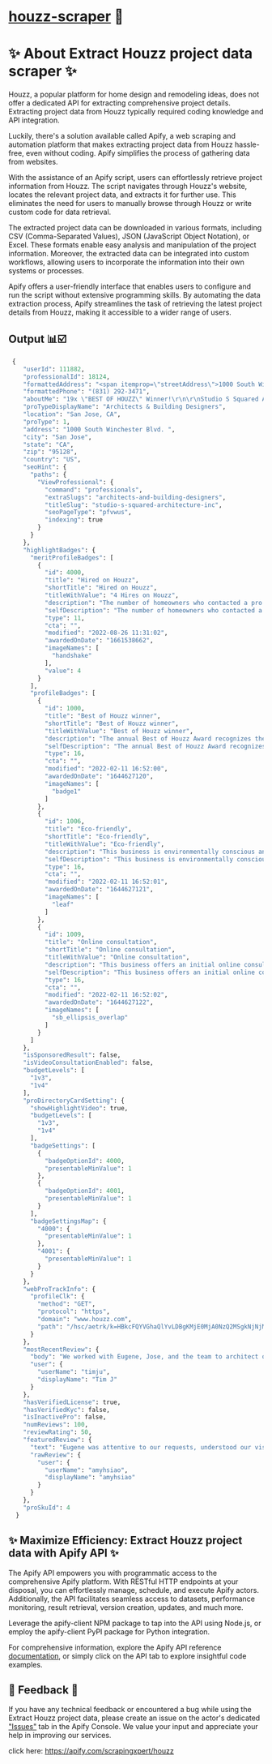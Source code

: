 # [houzz-scraper](https://apify.com/scrapingxpert/houzz) 🧲

# ✨ About Extract Houzz project data scraper ✨

Houzz, a popular platform for home design and remodeling ideas, does not offer a dedicated API for extracting comprehensive project details. Extracting project data from Houzz typically required coding knowledge and API integration.

Luckily, there's a solution available called Apify, a web scraping and automation platform that makes extracting project data from Houzz hassle-free, even without coding. Apify simplifies the process of gathering data from websites.

With the assistance of an Apify script, users can effortlessly retrieve project information from Houzz. The script navigates through Houzz's website, locates the relevant project data, and extracts it for further use. This eliminates the need for users to manually browse through Houzz or write custom code for data retrieval.

The extracted project data can be downloaded in various formats, including CSV (Comma-Separated Values), JSON (JavaScript Object Notation), or Excel. These formats enable easy analysis and manipulation of the project information. Moreover, the extracted data can be integrated into custom workflows, allowing users to incorporate the information into their own systems or processes.

Apify offers a user-friendly interface that enables users to configure and run the script without extensive programming skills. By automating the data extraction process, Apify streamlines the task of retrieving the latest project details from Houzz, making it accessible to a wider range of users.

## Output 📊☑️
```python
 {
    "userId": 111882,
    "professionalId": 18124,
    "formattedAddress": "<span itemprop=\"streetAddress\">1000 South Winchester Blvd.</span><br/><span itemprop=\"addressLocality\">San Jose</span>, <span itemprop=\"addressRegion\">CA</span> <span itemprop=\"postalCode\">95128</span>",
    "formattedPhone": "(831) 292-3471",
    "aboutMe": "19x \"BEST OF HOUZZ\" Winner!\r\n\r\nStudio S Squared Architecture, Inc. was founded in 1996, on the belief that client involvement and a positive relationship is the key to a successful project.  We are committed to a team-oriented approach in all phases of the design process. We believe in the value of collaboration within our office, with our consultant team, the building contractor, and most importantly, with our clients.\r\n\r\nWhen you hire Studio S Squared Architecture, you partner with a diverse, dynamic team of architects and interior designers who will help guide you through the entire design process, from site selection all the way through move in day! We consistently deliver outstanding design that makes the most of your budget—along with innovative ideas that transform your space into something truly extraordinary.\r\n\r\nOur practical experience covers the entire spectrum of styles and scopes of work ranging from modest renovations to large new buildings.  The common thread in our work is the belief that architecture can lift the spirit, and that great relationships make great design possible.\r\n\r\nGreat design involves more than using our expertise to navigate governmental approvals. Clients look to us to take their ideas and elevate them into a design uniquely tailored to their site, program, and financial needs. We work to keep the lines of communication with clients open at all times to ensure that we can craft a building that is uniquely their own. With this approach, it is possible to create a “signature” building with every project we design.\r\n\r\nOur firm is committed to conservation and wise use of our natural resources, and minimizing our projects' impact on both the built and unbuilt environment. We also commit a percentage of our billable hours every year to local non-profits in need of pro bono or reduced-cost architectural services.",
    "proTypeDisplayName": "Architects & Building Designers",
    "location": "San Jose, CA",
    "proType": 1,
    "address": "1000 South Winchester Blvd. ",
    "city": "San Jose",
    "state": "CA",
    "zip": "95128",
    "country": "US",
    "seoHint": {
      "paths": {
        "ViewProfessional": {
          "command": "professionals",
          "extraSlugs": "architects-and-building-designers",
          "titleSlug": "studio-s-squared-architecture-inc",
          "seoPageType": "pfvwus",
          "indexing": true
        }
      }
    },
    "highlightBadges": {
      "meritProfileBadges": [
        {
          "id": 4000,
          "title": "Hired on Houzz",
          "shortTitle": "Hired on Houzz",
          "titleWithValue": "4 Hires on Houzz",
          "description": "The number of homeowners who contacted a pro through Houzz and then hired that pro for a project.",
          "selfDescription": "The number of homeowners who contacted a pro through Houzz and then hired that pro for a project.",
          "type": 11,
          "cta": "",
          "modified": "2022-08-26 11:31:02",
          "awardedOnDate": "1661538662",
          "imageNames": [
            "handshake"
          ],
          "value": 4
        }
      ],
      "profileBadges": [
        {
          "id": 1000,
          "title": "Best of Houzz winner",
          "shortTitle": "Best of Houzz winner",
          "titleWithValue": "Best of Houzz winner",
          "description": "The annual Best of Houzz Award recognizes the top-rated & top-contributing home pros around the world.",
          "selfDescription": "The annual Best of Houzz Award recognizes the top-rated & top-contributing home pros around the world.",
          "type": 16,
          "cta": "",
          "modified": "2022-02-11 16:52:00",
          "awardedOnDate": "1644627120",
          "imageNames": [
            "badge1"
          ]
        },
        {
          "id": 1006,
          "title": "Eco-friendly",
          "shortTitle": "Eco-friendly",
          "titleWithValue": "Eco-friendly",
          "description": "This business is environmentally conscious and supports sustainable practices.",
          "selfDescription": "This business is environmentally conscious and supports sustainable practices.",
          "type": 16,
          "cta": "",
          "modified": "2022-02-11 16:52:01",
          "awardedOnDate": "1644627121",
          "imageNames": [
            "leaf"
          ]
        },
        {
          "id": 1009,
          "title": "Online consultation",
          "shortTitle": "Online consultation",
          "titleWithValue": "Online consultation",
          "description": "This business offers an initial online consultation with no obligation.",
          "selfDescription": "This business offers an initial online consultation with no obligation.",
          "type": 16,
          "cta": "",
          "modified": "2022-02-11 16:52:02",
          "awardedOnDate": "1644627122",
          "imageNames": [
            "sb_ellipsis_overlap"
          ]
        }
      ]
    },
    "isSponsoredResult": false,
    "isVideoConsultationEnabled": false,
    "budgetLevels": [
      "1v3",
      "1v4"
    ],
    "proDirectoryCardSetting": {
      "showHighlightVideo": true,
      "budgetLevels": [
        "1v3",
        "1v4"
      ],
      "badgeSettings": [
        {
          "badgeOptionId": 4000,
          "presentableMinValue": 1
        },
        {
          "badgeOptionId": 4001,
          "presentableMinValue": 1
        }
      ],
      "badgeSettingsMap": {
        "4000": {
          "presentableMinValue": 1
        },
        "4001": {
          "presentableMinValue": 1
        }
      }
    },
    "webProTrackInfo": {
      "profileClk": {
        "method": "GET",
        "protocol": "https",
        "domain": "www.houzz.com",
        "path": "/hsc/aetrk/k=HBkcFQYVGhaQlYvLDBgKMjE0MjA0NzQ2MSgkNjNjM2VjMmMtMTFmMS00YzBlLWJlZjItN2MxYTU5ZmY3MWU2EhgONTQuMTk4LjIyNi4xMzQYGC9VUy9WQS81MTEvQXNoYnVybi8yMDE0ORk4BzEwMDAwMDAHMTAwMDA0NQI1ORUAaAMxMDFYBjExMTg4MhUEFQQVAjh7aHR0cHM6Ly93d3cuaG91enouY29tL3Byb2Zlc3Npb25hbHMvYXJjaGl0ZWN0cy1hbmQtYnVpbGRpbmctZGVzaWduZXJzL3N0dWRpby1zLXNxdWFyZWQtYXJjaGl0ZWN0dXJlLWluYy1wZnZ3dXMtcGZ-NzIxNTEzMTk4CGA_YzItdGhyaWZ0LW1haW4tMnBrZ3JlbGVhc2UyMDIzMDcxMzA4MjExNjE5MzYzMjktNmQ4YjQ2YmJkNjI0dGdmGCRhMzQzMzYyZi1lZDIzLTQ2NTctYWQyMy0zZTczNjAzODI0YTnCAAAA"
      }
    },
    "mostRecentReview": {
      "body": "We worked with Eugene, Jose, and the team to architect our 3200 sq. ft. modern dream home in Redwood City. We couldn't be happier with the end results and the contractor they referred to us (Greenberg Construction). The design of the house, permitting process, and transition into construction was seamless. The exterior architecture of the home was absolutely stunning - Jose is a visionary. Although we loved the interior design in SketchUp, many of the elements weren't reflected in the construction documents (sunken living room, recessed blinds) and the finishes came in well over the budget we specified, so we had to redo the interior design during construction. However, with that one caveat, we are very happy with the end result!",
      "user": {
        "userName": "timju",
        "displayName": "Tim J"
      }
    },
    "hasVerifiedLicense": true,
    "hasVerifiedKyc": false,
    "isInactivePro": false,
    "numReviews": 100,
    "reviewRating": 50,
    "featuredReview": {
      "text": "Eugene was attentive to our requests, understood our vision and respectful of our budget. We went back and forth many, many times over a year and never once did he make me feel that we were wasting his time. The end design was beautiful ",
      "rawReview": {
        "user": {
          "userName": "amyhsiao",
          "displayName": "amyhsiao"
        }
      }
    },
    "proSkuId": 4
  }

  ```



  ## ✨ Maximize Efficiency: Extract Houzz project data with Apify API ✨


The Apify API empowers you with programmatic access to the comprehensive Apify platform. With RESTful HTTP endpoints at your disposal, you can effortlessly manage, schedule, and execute Apify actors. Additionally, the API facilitates seamless access to datasets, performance monitoring, result retrieval, version creation, updates, and much more.

Leverage the apify-client NPM package to tap into the API using Node.js, or employ the apify-client PyPI package for Python integration.

For comprehensive information, explore the Apify API reference [documentation](https://docs.apify.com/api/v2), or simply click on the API tab to explore insightful code examples.


## 💬 Feedback 💬

If you have any technical feedback or encountered a bug while using the Extract Houzz project data, please create an issue on the actor's dedicated ["Issues"](https://console.apify.com/actors/PmxIAXfwo0gUUNdG4/issues) tab in the Apify Console. We value your input and appreciate your help in improving our services.

click here: https://apify.com/scrapingxpert/houzz
